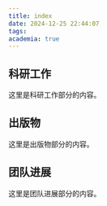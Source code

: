 ```yaml
---
title: index
date: 2024-12-25 22:44:07
tags:
academia: true
---
```

## 科研工作
<div id="Work">
这里是科研工作部分的内容。
</div>

## 出版物
<div id="Paper">
这里是出版物部分的内容。
</div>

## 团队进展
<div id="News">
这里是团队进展部分的内容。
</div>